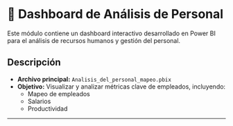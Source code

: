 # 👥 Dashboard de Análisis de Personal

Este módulo contiene un dashboard interactivo desarrollado en Power BI para el análisis de recursos humanos y gestión del personal.

## **Descripción**
- **Archivo principal:** `Analisis_del_personal_mapeo.pbix`
- **Objetivo:** Visualizar y analizar métricas clave de empleados, incluyendo:
  - Mapeo de empleados
  - Salarios
  - Productividad


---